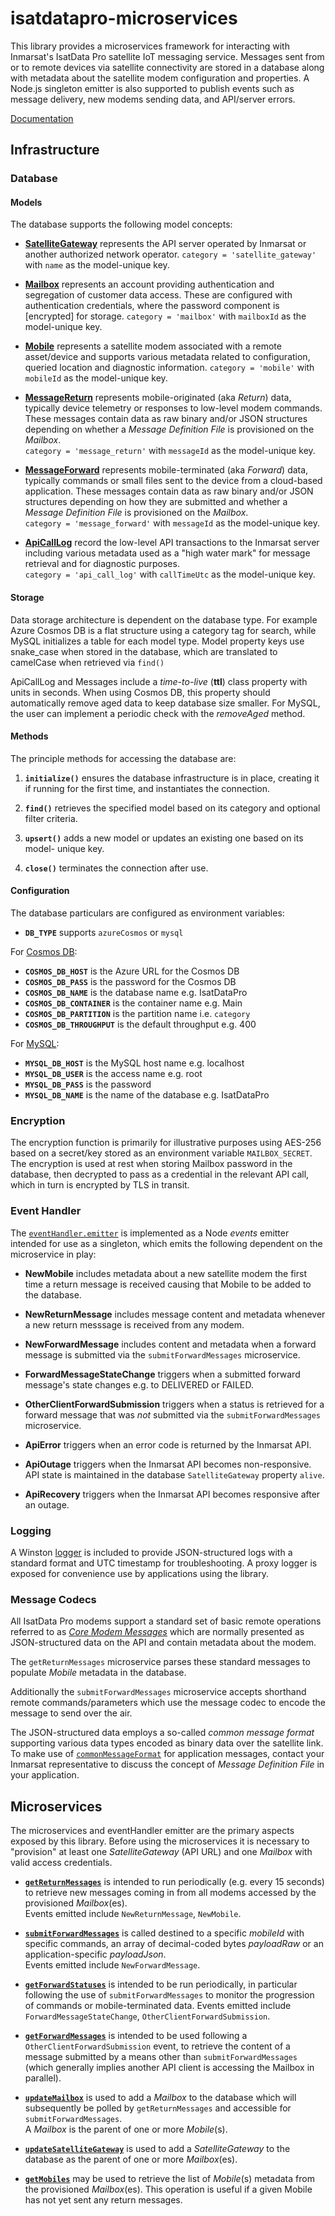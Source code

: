 # isatdatapro-microservices

This library provides a microservices framework for interacting with Inmarsat's 
IsatData Pro satellite IoT messaging service.  Messages sent from or to remote 
devices via satellite connectivity are stored in a database along with metadata 
about the satellite modem configuration and properties.  A Node.js singleton 
emitter is also supported to publish events such as message delivery, new modems 
sending data, and API/server errors.

[Documentation](https://inmarsat.github.io/isatdatapro-microservices/)

## Infrastructure

### Database

#### Models

The database supports the following model concepts:

* [**SatelliteGateway**](./docs/SatelliteGateway.html) represents the API server 
operated by Inmarsat or another authorized network operator.
``category = 'satellite_gateway'`` with ``name`` as the model-unique key.

* [**Mailbox**](./docs/Mailbox.html) represents an account providing authentication 
and segregation of customer data access.  These are configured with 
authentication credentials, where the password component is [encrypted] for 
storage.  ``category = 'mailbox'`` with ``mailboxId`` as the model-unique key.

* [**Mobile**](./docs/Mobile.html) represents a satellite modem associated with a 
remote asset/device and supports various metadata related to configuration, 
queried location and diagnostic information.  ``category = 'mobile'`` 
with ``mobileId`` as the model-unique key.

* [**MessageReturn**](./docs/MessageReturn.html) represents mobile-originated 
(aka *Return*) data, typically device telemetry or responses to low-level modem 
commands.  These messages contain data as raw binary and/or JSON structures 
depending on whether a *Message Definition File* is provisioned on the *Mailbox*.  
``category = 'message_return'`` with ``messageId`` as the model-unique key.

* [**MessageForward**](./docs/MessageForward.html) represents mobile-terminated 
(aka *Forward*) data, typically commands or small files sent to the device from 
a cloud-based application.  These messages contain data as raw binary and/or 
JSON structures depending on how they are submitted and whether a 
*Message Definition File* is provisioned on the *Mailbox*.  
``category = 'message_forward'``  with ``messageId`` as the model-unique key.

* [**ApiCallLog**](./docs/ApiCallLog.html) record the low-level API transactions 
to the Inmarsat server including various metadata used as a "high water mark" 
for message retrieval and for diagnostic purposes.  
``category = 'api_call_log'`` with ``callTimeUtc`` as the model-unique key.

#### Storage

Data storage architecture is dependent on the database type.  For example 
Azure Cosmos DB is a flat structure using a category tag for search, while 
MySQL initializes a table for each model type.  Model property keys use 
snake_case when stored in the database, which are translated to camelCase when 
retrieved via ``find()``

ApiCallLog and Messages include a *time-to-live* (**ttl**) class property 
with units in seconds.  When using Cosmos DB, this property should automatically 
remove aged data to keep database size smaller.  For MySQL, the user can 
implement a periodic check with the *removeAged* method.

#### Methods

The principle methods for accessing the database are:

1. **``initialize()``** ensures the database infrastructure is in place, creating 
it if running for the first time, and instantiates the connection.

2. **``find()``** retrieves the specified model based on its category and optional 
filter criteria.

3. **``upsert()``** adds a new model or updates an existing one based on its model-
unique key.

4. **``close()``** terminates the connection after use.

#### Configuration

The database particulars are configured as environment variables:

* **``DB_TYPE``** supports ``azureCosmos`` or ``mysql``

For [Cosmos DB](./docs/module-repositories_azureCosmosRepository-DatabaseContext.html):

* **``COSMOS_DB_HOST``** is the Azure URL for the Cosmos DB
* **``COSMOS_DB_PASS``** is the password for the Cosmos DB
* **``COSMOS_DB_NAME``** is the database name e.g. IsatDataPro
* **``COSMOS_DB_CONTAINER``** is the container name e.g. Main
* **``COSMOS_DB_PARTITION``** is the partition name i.e. ``category``
* **``COSMOS_DB_THROUGHPUT``** is the default throughput e.g. 400

For [MySQL](./docs/module-repositories_mysqlRepository-DatabaseContext.html):

* **``MYSQL_DB_HOST``** is the MySQL host name e.g. localhost
* **``MYSQL_DB_USER``** is the access name e.g. root
* **``MYSQL_DB_PASS``** is the password
* **``MYSQL_DB_NAME``** is the name of the database e.g. IsatDataPro

### Encryption

The encryption function is primarily for illustrative purposes using AES-256 
based on a secret/key stored as an environment variable ``MAILBOX_SECRET``.  The 
encryption is used at rest when storing Mailbox password in the database, then 
decrypted to pass as a credential in the relevant API call, which in turn is 
encrypted by TLS in transit.

### Event Handler

The [``eventHandler.emitter``](./docs/module-eventHandler.html) is implemented as a 
Node *events* emitter intended for use as a singleton, which emits the 
following dependent on the microservice in play:

* **NewMobile** includes metadata about a new satellite modem the first time a 
return message is received causing that Mobile to be added to the database.

* **NewReturnMessage** includes message content and metadata whenever a new 
return messsage is received from any modem.

* **NewForwardMessage** includes content and metadata when a forward message is 
submitted via the ``submitForwardMessages`` microservice.

* **ForwardMessageStateChange** triggers when a submitted forward message's 
state changes e.g. to DELIVERED or FAILED.

* **OtherClientForwardSubmission** triggers when a status is retrieved for a 
forward message that was *not* submitted via the ``submitForwardMessages`` 
microservice.

* **ApiError** triggers when an error code is returned by the Inmarsat API.

* **ApiOutage** triggers when the Inmarsat API becomes non-responsive.  API 
state is maintained in the database ``SatelliteGateway`` property ``alive``.

* **ApiRecovery** triggers when the Inmarsat API becomes responsive after an 
outage.

### Logging

A Winston [logger](./docs/module-logging.html) is included to provide 
JSON-structured logs with a standard format and UTC timestamp for 
troubleshooting.  A proxy logger is exposed for convenience use by applications 
using the library.

### Message Codecs

All IsatData Pro modems support a standard set of basic remote operations 
referred to as [*Core Modem Messages*](./docs/module-messageCodecs_coreModem.html) 
which are normally presented as JSON-structured data on the API and contain 
metadata about the modem.

The ``getReturnMessages`` microservice parses these standard messages to 
populate *Mobile* metadata in the database.

Additionally the ``submitForwardMessages`` microservice accepts shorthand 
remote commands/parameters which use the message codec to encode the message to 
send over the air.

The JSON-structured data employs a so-called *common message format* supporting 
various data types encoded as binary data over the satellite link.  To make use 
of [``commonMessageFormat``](./docs/module-messageCodecs_commonMessageFormat.html) 
for application messages, contact your Inmarsat representative to discuss the 
concept of *Message Definition File* in your application.

## Microservices

The microservices and eventHandler emitter are the primary aspects exposed by 
this library.  Before using the microservices it is necessary to "provision" at 
least one *SatelliteGateway* (API URL) and one *Mailbox* with valid access 
credentials.

* [**``getReturnMessages``**](./docs/module-getReturnMessages.html) is intended to 
run periodically (e.g. every 15 seconds) to retrieve new messages coming in from 
all modems accessed by the provisioned *Mailbox*(es).  
Events emitted include ``NewReturnMessage``, ``NewMobile``.

* [**``submitForwardMessages``**](./docs/module-submitForwardMessages.html) is called 
destined to a specific *mobileId* with specific commands, an array of 
decimal-coded bytes *payloadRaw* or an application-specific *payloadJson*.  
Events emitted include ``NewForwardMessage``.

* [**``getForwardStatuses``**](./docs/module-getForwardStatuses.html) is intended to 
be run periodically, in particular following the use of 
``submitForwardMessages`` to monitor the progression of commands or 
mobile-terminated data.  Events emitted include ``ForwardMessageStateChange``, 
``OtherClientForwardSubmission``.

* [**``getForwardMessages``**](./docs/module-getForwardMessages.html) is intended to 
be used following a ``OtherClientForwardSubmission`` event, to retrieve the 
content of a message submitted by a means other than ``submitForwardMessages`` 
(which generally implies another API client is accessing the Mailbox in 
parallel).

* [**``updateMailbox``**](./docs/module-updateMailbox.html) is used to add a 
*Mailbox* to the database which will subsequently be polled by 
``getReturnMessages`` and accessible for ``submitForwardMessages``.  
A *Mailbox* is the parent of one or more *Mobile*(s).

* [**``updateSatelliteGateway``**](./docs/module-updateSatelliteGateway.html) is used 
to add a *SatelliteGateway* to the database as the parent of one or more 
*Mailbox*(es).

* [**``getMobiles``**](./docs/module-getMobiles.html) may be used to retrieve the 
list of *Mobile*(s) metadata from the provisioned *Mailbox*(es).  This operation 
is useful if a given Mobile has not yet sent any return messages.

